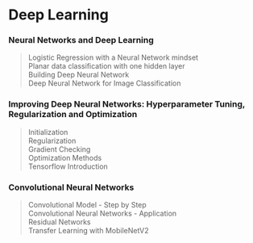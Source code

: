 # Deep Learning

### Neural Networks and Deep Learning   
> Logistic Regression with a Neural Network mindset  
> Planar data classification with one hidden layer  
> Building Deep Neural Network  
> Deep Neural Network for Image Classification

### Improving Deep Neural Networks: Hyperparameter Tuning, Regularization and Optimization  
> Initialization  
> Regularization  
> Gradient Checking  
> Optimization Methods  
> Tensorflow Introduction  

### Convolutional Neural Networks
> Convolutional Model - Step by Step  
> Convolutional Neural Networks - Application   
> Residual Networks   
> Transfer Learning with MobileNetV2  
